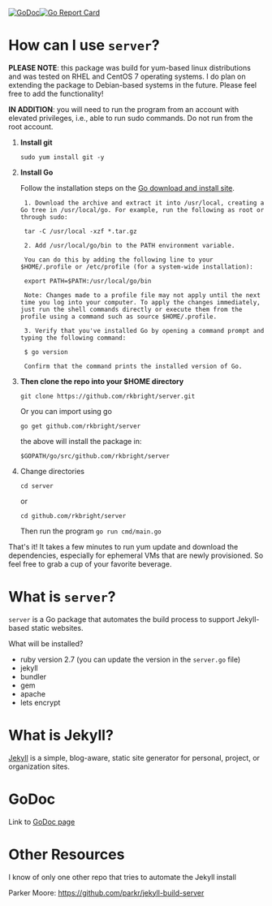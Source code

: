 [![GoDoc](https://godoc.org/github.com/rkbright/server?status.png)](http://godoc.org/github.com/rkbright/server)[![Go Report Card](https://goreportcard.com/badge/github.com/rkbright/server)](https://goreportcard.com/badge/github.com/rkbright/server)

# How can I use `server`?

**PLEASE NOTE**: this package was build for yum-based linux distributions and was tested on RHEL and CentOS 7 operating systems. I do plan on extending the package to Debian-based systems in the future. Please feel free to add the functionality! 

**IN ADDITION**: you will need to run the program from an account with elevated privileges, i.e., able to run sudo commands. Do not run from the root account.  

1. **Install git** 

    `sudo yum install git -y`

2. **Install Go**

    Follow the installation steps on the [Go download and install site](https://golang.org/doc/install).

        1. Download the archive and extract it into /usr/local, creating a Go tree in /usr/local/go. For example, run the following as root or through sudo:

        tar -C /usr/local -xzf *.tar.gz

        2. Add /usr/local/go/bin to the PATH environment variable.

        You can do this by adding the following line to your $HOME/.profile or /etc/profile (for a system-wide installation):

        export PATH=$PATH:/usr/local/go/bin

        Note: Changes made to a profile file may not apply until the next time you log into your computer. To apply the changes immediately, just run the shell commands directly or execute them from the profile using a command such as source $HOME/.profile.

        3. Verify that you've installed Go by opening a command prompt and typing the following command:

        $ go version

        Confirm that the command prints the installed version of Go.

3. **Then clone the repo into your $HOME directory**

    `git clone https://github.com/rkbright/server.git`

    Or you can import using go

    `go get github.com/rkbright/server`

    the above will install the package in: 
    
    `$GOPATH/go/src/github.com/rkbright/server`


4. Change directories 

    `cd server`

    or 

    `cd github.com/rkbright/server`

    Then run the program `go run cmd/main.go`

That's it! It takes a few minutes to run yum update and download the dependencies, especially for ephemeral VMs that are newly provisioned. So feel free to grab a cup of your favorite beverage.

# What is `server`? 

`server` is a Go package that automates the build process to support Jekyll-based static websites.  

What will be installed?
* ruby version 2.7 (you can update the version in the `server.go` file)
* jekyll 
* bundler 
* gem
* apache 
* lets encrypt 

# What is Jekyll?

[Jekyll](https://jekyllrb.com/) is a simple, blog-aware, static site generator for personal, project, or organization sites. 

# GoDoc

Link to [GoDoc page](https://pkg.go.dev/github.com/rkbright/server)

# Other Resources

I know of only one other repo that tries to automate the Jekyll install 

Parker Moore: https://github.com/parkr/jekyll-build-server 